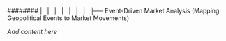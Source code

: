 ######## |   |   |   |   |   |   |   ├── Event-Driven Market Analysis (Mapping Geopolitical Events to Market Movements)

*Add content here*